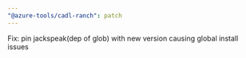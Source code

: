 ```yaml
---
"@azure-tools/cadl-ranch": patch
---
```


Fix: pin jackspeak(dep of glob) with new version causing global install issues
